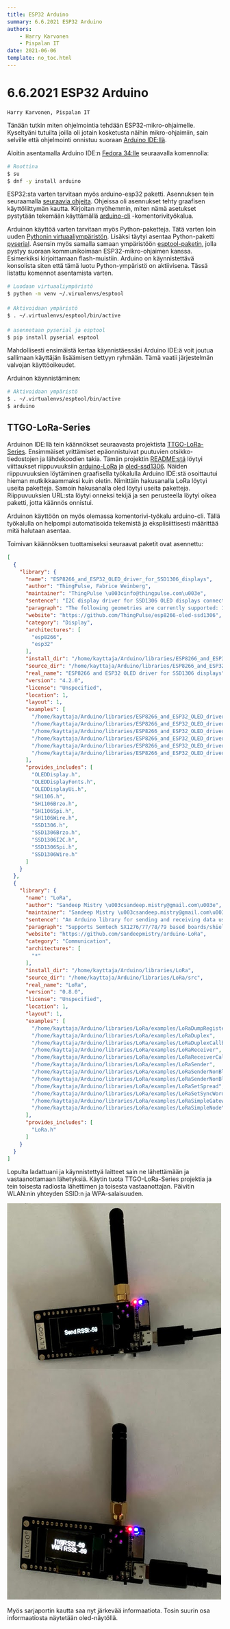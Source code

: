 ```yaml
---
title: ESP32 Arduino
summary: 6.6.2021 ESP32 Arduino
authors:
    - Harry Karvonen
    - Pispalan IT
date: 2021-06-06
template: no_toc.html
---
```


# 6.6.2021 ESP32 Arduino
`Harry Karvonen, Pispalan IT`

Tänään tutkin miten ohjelmointia tehdään ESP32-mikro-ohjaimelle. Kyseltyäni
tutuilta joilla oli jotain kosketusta näihin mikro-ohjaimiin, sain selville
että ohjelmointi onnistuu suoraan [Arduino IDE:llä](https://www.arduino.cc).

Aloitin asentamalla Arduino IDE:n [Fedora 34:lle](https://fedoraproject.org)
seuraavalla komennolla:

```bash
# Roottina
$ su
$ dnf -y install arduino
```

ESP32:sta varten tarvitaan myös arduino-esp32 paketti. Asennuksen tein
seuraamalla [seuraavia
ohjeita](https://oneguyoneblog.com/2018/08/06/esp32-arduino-ide-linux-windows/).
Ohjeissa oli asennukset tehty graafisen käyttöliittymän kautta. Kirjoitan
myöhemmin, miten nämä asetukset pystytään tekemään käyttämällä
[arduino-cli](https://www.arduino.cc/pro/cli) -komentorivityökalua.

Arduinon käyttöä varten tarvitaan myös Python-paketteja. Tätä varten loin uuden
[Pythonin virtuaaliympäristön](https://docs.python.org/3/tutorial/venv.html).
Lisäksi täytyi asentaa Python-paketti
[pyserial](https://pypi.org/project/pyserial/). Asensin myös samalla samaan
ympäristöön [esptool-paketin](https://github.com/espressif/esptool), jolla
pystyy suoraan kommunikoimaan ESP32-mikro-ohjaimen kanssa. Esimerkiksi
kirjoittamaan flash-muistiin. Arduino on käynnistettävä konsolista siten että
tämä luotu Python-ympäristö on aktiivisena. Tässä listattu komennot
asentamista varten.

```bash
# Luodaan virtuaaliympäristö
$ python -m venv ~/.virualenvs/esptool

# Aktivoidaan ympäristö
$ . ~/.virtualenvs/esptool/bin/active

# asennetaan pyserial ja esptool
$ pip install pyserial esptool
```

Mahdollisesti ensimäistä kertaa käynnistäessäsi Arduino IDE:ä voit joutua
sallimaan käyttäjän lisäämisen tiettyyn ryhmään. Tämä vaatii järjestelmän
valvojan käyttöoikeudet.

Arduinon käynnistäminen:
```bash
# Aktivoidaan ympäristö
$ . ~/.virtualenvs/esptool/bin/active
$ arduino
```

## TTGO-LoRa-Series

Arduinon IDE:llä tein käännökset seuraavasta projektista
[TTGO-LoRa-Series](https://github.com/Xinyuan-LilyGO/TTGO-LoRa-Series).
Ensimmäiset yrittämiset epäonnistuivat puutuvien otsikko-tiedostojen ja
lähdekoodien takia. Tämän projektin
[README:stä](https://github.com/Xinyuan-LilyGO/TTGO-LoRa-Series/blob/master/README.MD)
löytyi viittaukset riippuvuuksiin
[arduino-LoRa](https://github.com/sandeepmistry/arduino-LoRa) ja
[oled-ssd1306](https://github.com/ThingPulse/esp8266-oled-ssd1306). Näiden
riippuvuuksien löytäminen graafisella työkalulla Arduino IDE:stä osoittautui
hieman mutkikkaammaksi kuin oletin. Nimittäin hakusanalla LoRa löytyi useita
paketteja. Samoin hakusanalla oled löytyi useita paketteja. Riippuvuuksien
URL:sta löytyi onneksi tekijä ja sen perusteella löytyi oikea paketti, jotta
käännös onnistui.

Arduinon käyttöön on myös olemassa komentorivi-työkalu arduino-cli. Tällä
työkalulla on helpompi automatisoida tekemistä ja eksplisiittisesti määrittää
mitä halutaan asentaa.

Toimivan käännöksen tuottamiseksi seuraavat paketit ovat asennettu:
```json
[
  {
    "library": {
      "name": "ESP8266_and_ESP32_OLED_driver_for_SSD1306_displays",
      "author": "ThingPulse, Fabrice Weinberg",
      "maintainer": "ThingPulse \u003cinfo@thingpulse.com\u003e",
      "sentence": "I2C display driver for SSD1306 OLED displays connected to ESP8266, ESP32, Mbed-OS",
      "paragraph": "The following geometries are currently supported: 128x64, 128x32, 64x48. The init sequence was inspired by Adafruit's library for the same display.",
      "website": "https://github.com/ThingPulse/esp8266-oled-ssd1306",
      "category": "Display",
      "architectures": [
        "esp8266",
        "esp32"
      ],
      "install_dir": "/home/kayttaja/Arduino/libraries/ESP8266_and_ESP32_OLED_driver_for_SSD1306_displays",
      "source_dir": "/home/kayttaja/Arduino/libraries/ESP8266_and_ESP32_OLED_driver_for_SSD1306_displays/src",
      "real_name": "ESP8266 and ESP32 OLED driver for SSD1306 displays",
      "version": "4.2.0",
      "license": "Unspecified",
      "location": 1,
      "layout": 1,
      "examples": [
        "/home/kayttaja/Arduino/libraries/ESP8266_and_ESP32_OLED_driver_for_SSD1306_displays/examples/SSD1306ClockDemo",
        "/home/kayttaja/Arduino/libraries/ESP8266_and_ESP32_OLED_driver_for_SSD1306_displays/examples/SSD1306DrawingDemo",
        "/home/kayttaja/Arduino/libraries/ESP8266_and_ESP32_OLED_driver_for_SSD1306_displays/examples/SSD1306OTADemo",
        "/home/kayttaja/Arduino/libraries/ESP8266_and_ESP32_OLED_driver_for_SSD1306_displays/examples/SSD1306SimpleDemo",
        "/home/kayttaja/Arduino/libraries/ESP8266_and_ESP32_OLED_driver_for_SSD1306_displays/examples/SSD1306TwoScreenDemo",
        "/home/kayttaja/Arduino/libraries/ESP8266_and_ESP32_OLED_driver_for_SSD1306_displays/examples/SSD1306UiDemo"
      ],
      "provides_includes": [
        "OLEDDisplay.h",
        "OLEDDisplayFonts.h",
        "OLEDDisplayUi.h",
        "SH1106.h",
        "SH1106Brzo.h",
        "SH1106Spi.h",
        "SH1106Wire.h",
        "SSD1306.h",
        "SSD1306Brzo.h",
        "SSD1306I2C.h",
        "SSD1306Spi.h",
        "SSD1306Wire.h"
      ]
    }
  },
  {
    "library": {
      "name": "LoRa",
      "author": "Sandeep Mistry \u003csandeep.mistry@gmail.com\u003e",
      "maintainer": "Sandeep Mistry \u003csandeep.mistry@gmail.com\u003e",
      "sentence": "An Arduino library for sending and receiving data using LoRa radios.",
      "paragraph": "Supports Semtech SX1276/77/78/79 based boards/shields.",
      "website": "https://github.com/sandeepmistry/arduino-LoRa",
      "category": "Communication",
      "architectures": [
        "*"
      ],
      "install_dir": "/home/kayttaja/Arduino/libraries/LoRa",
      "source_dir": "/home/kayttaja/Arduino/libraries/LoRa/src",
      "real_name": "LoRa",
      "version": "0.8.0",
      "license": "Unspecified",
      "location": 1,
      "layout": 1,
      "examples": [
        "/home/kayttaja/Arduino/libraries/LoRa/examples/LoRaDumpRegisters",
        "/home/kayttaja/Arduino/libraries/LoRa/examples/LoRaDuplex",
        "/home/kayttaja/Arduino/libraries/LoRa/examples/LoRaDuplexCallback",
        "/home/kayttaja/Arduino/libraries/LoRa/examples/LoRaReceiver",
        "/home/kayttaja/Arduino/libraries/LoRa/examples/LoRaReceiverCallback",
        "/home/kayttaja/Arduino/libraries/LoRa/examples/LoRaSender",
        "/home/kayttaja/Arduino/libraries/LoRa/examples/LoRaSenderNonBlocking",
        "/home/kayttaja/Arduino/libraries/LoRa/examples/LoRaSenderNonBlockingCallback",
        "/home/kayttaja/Arduino/libraries/LoRa/examples/LoRaSetSpread",
        "/home/kayttaja/Arduino/libraries/LoRa/examples/LoRaSetSyncWord",
        "/home/kayttaja/Arduino/libraries/LoRa/examples/LoRaSimpleGateway",
        "/home/kayttaja/Arduino/libraries/LoRa/examples/LoRaSimpleNode"
      ],
      "provides_includes": [
        "LoRa.h"
      ]
    }
  }
]
```

Lopulta ladattuani ja käynnistettyä laitteet sain ne lähettämään ja
vastaanottamaan lähetyksiä. Käytin tuota TTGO-LoRa-Series projektia ja tein
toisesta radiosta lähettimen ja toisesta vastaanottajan. Päivitin WLAN:nin
yhteyden SSID:n ja WPA-salaisuuden.

![Kuva lähettävästä ja vastaanottavasta radioista](lahetykset.jpg)

Myös sarjaportin kautta saa nyt järkevää informaatiota. Tosin suurin osa
informaatiosta näytetään oled-näytöllä.
